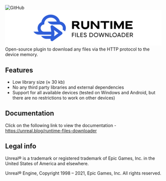 ![GitHub](https://img.shields.io/github/license/gtreshchev/RuntimeFilesDownloader)
![Runtime Files Downloader](image/runtimefilesdownloader.png "RuntimeFilesDownloader Unreal Engine Plugin Logo")
<br>
Open-source plugin to download any files via the HTTP protocol to the device memory.

## Features
- Low library size (≈ 30 kb)
- No any third party libraries and external dependencies
- Support for all available devices (tested on Windows and Android, but there are no restrictions to work on other devices)

## Documentation
Click on the following link to view the documentation - https://unreal.blog/runtime-files-downloader

## Legal info

Unreal® is a trademark or registered trademark of Epic Games, Inc. in the United States of America and elsewhere.

Unreal® Engine, Copyright 1998 – 2021, Epic Games, Inc. All rights reserved.
